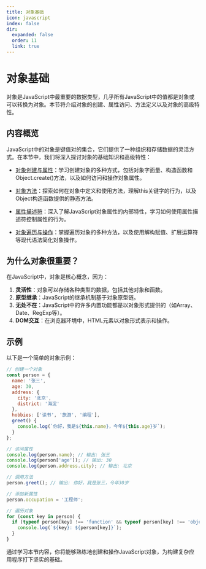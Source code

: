 ```yaml
---
title: 对象基础
icon: javascript
index: false
dir:
  expanded: false
  order: 11
  link: true
---
```


# 对象基础

对象是JavaScript中最重要的数据类型，几乎所有JavaScript中的值都是对象或可以转换为对象。本节将介绍对象的创建、属性访问、方法定义以及对象的高级特性。

## 内容概览

JavaScript中的对象是键值对的集合，它们提供了一种组织和存储数据的灵活方式。在本节中，我们将深入探讨对象的基础知识和高级特性：

- [对象创建与属性](./1.11.1-对象创建与属性.md)：学习创建对象的多种方式，包括对象字面量、构造函数和Object.create()方法，以及如何访问和操作对象属性。

- [对象方法](./1.11.2-对象方法.md)：探索如何在对象中定义和使用方法，理解this关键字的行为，以及Object构造函数提供的静态方法。

- [属性描述符](./1.11.3-属性描述符.md)：深入了解JavaScript对象属性的内部特性，学习如何使用属性描述符控制属性的行为。

- [对象遍历与操作](./1.11.4-对象遍历与操作.md)：掌握遍历对象的多种方法，以及使用解构赋值、扩展运算符等现代语法简化对象操作。

## 为什么对象很重要？

在JavaScript中，对象是核心概念，因为：

1. **灵活性**：对象可以存储各种类型的数据，包括其他对象和函数。
2. **原型继承**：JavaScript的继承机制基于对象原型链。
3. **无处不在**：JavaScript中的许多内置功能都是以对象形式提供的（如Array、Date、RegExp等）。
4. **DOM交互**：在浏览器环境中，HTML元素以对象形式表示和操作。

## 示例

以下是一个简单的对象示例：

```javascript
// 创建一个对象
const person = {
  name: '张三',
  age: 30,
  address: {
    city: '北京',
    district: '海淀'
  },
  hobbies: ['读书', '旅游', '编程'],
  greet() {
    console.log(`你好，我是${this.name}，今年${this.age}岁`);
  }
};

// 访问属性
console.log(person.name); // 输出: 张三
console.log(person['age']); // 输出: 30
console.log(person.address.city); // 输出: 北京

// 调用方法
person.greet(); // 输出: 你好，我是张三，今年30岁

// 添加新属性
person.occupation = '工程师';

// 遍历对象
for (const key in person) {
  if (typeof person[key] !== 'function' && typeof person[key] !== 'object') {
    console.log(`${key}: ${person[key]}`);
  }
}
```

通过学习本节内容，你将能够熟练地创建和操作JavaScript对象，为构建复杂应用程序打下坚实的基础。
